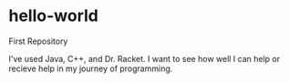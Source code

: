 # hello-world
First Repository

I've used Java, C++, and Dr. Racket. I want to see how well I can help
or recieve help in my journey of programming.
